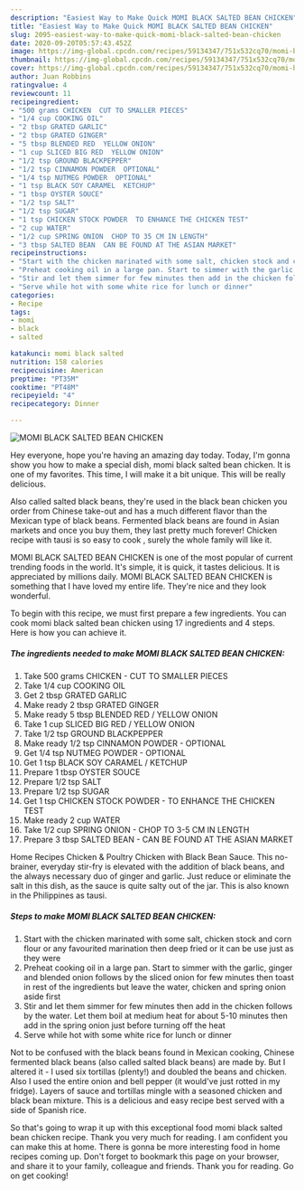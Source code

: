 ```yaml
---
description: "Easiest Way to Make Quick MOMI BLACK SALTED BEAN CHICKEN"
title: "Easiest Way to Make Quick MOMI BLACK SALTED BEAN CHICKEN"
slug: 2095-easiest-way-to-make-quick-momi-black-salted-bean-chicken
date: 2020-09-20T05:57:43.452Z
image: https://img-global.cpcdn.com/recipes/59134347/751x532cq70/momi-black-salted-bean-chicken-recipe-main-photo.jpg
thumbnail: https://img-global.cpcdn.com/recipes/59134347/751x532cq70/momi-black-salted-bean-chicken-recipe-main-photo.jpg
cover: https://img-global.cpcdn.com/recipes/59134347/751x532cq70/momi-black-salted-bean-chicken-recipe-main-photo.jpg
author: Juan Robbins
ratingvalue: 4
reviewcount: 11
recipeingredient:
- "500 grams CHICKEN  CUT TO SMALLER PIECES"
- "1/4 cup COOKING OIL"
- "2 tbsp GRATED GARLIC"
- "2 tbsp GRATED GINGER"
- "5 tbsp BLENDED RED  YELLOW ONION"
- "1 cup SLICED BIG RED  YELLOW ONION"
- "1/2 tsp GROUND BLACKPEPPER"
- "1/2 tsp CINNAMON POWDER  OPTIONAL"
- "1/4 tsp NUTMEG POWDER  OPTIONAL"
- "1 tsp BLACK SOY CARAMEL  KETCHUP"
- "1 tbsp OYSTER SOUCE"
- "1/2 tsp SALT"
- "1/2 tsp SUGAR"
- "1 tsp CHICKEN STOCK POWDER  TO ENHANCE THE CHICKEN TEST"
- "2 cup WATER"
- "1/2 cup SPRING ONION  CHOP TO 35 CM IN LENGTH"
- "3 tbsp SALTED BEAN  CAN BE FOUND AT THE ASIAN MARKET"
recipeinstructions:
- "Start with the chicken marinated with some salt, chicken stock and corn flour or any favourited marination then deep fried or it can be use just as they were"
- "Preheat cooking oil in a large pan. Start to simmer with the garlic, ginger and blended onion follows by the sliced onion for few minutes then toast in rest of the ingredients but leave the water, chicken and spring onion aside first"
- "Stir and let them simmer for few minutes then add in the chicken follows by the water. Let them boil at medium heat for about 5-10 minutes then add in the spring onion just before turning off the heat"
- "Serve while hot with some white rice for lunch or dinner"
categories:
- Recipe
tags:
- momi
- black
- salted

katakunci: momi black salted 
nutrition: 158 calories
recipecuisine: American
preptime: "PT35M"
cooktime: "PT48M"
recipeyield: "4"
recipecategory: Dinner

---
```



![MOMI BLACK SALTED BEAN CHICKEN](https://img-global.cpcdn.com/recipes/59134347/751x532cq70/momi-black-salted-bean-chicken-recipe-main-photo.jpg)

Hey everyone, hope you're having an amazing day today. Today, I'm gonna show you how to make a special dish, momi black salted bean chicken. It is one of my favorites. This time, I will make it a bit unique. This will be really delicious.

Also called salted black beans, they&#39;re used in the black bean chicken you order from Chinese take-out and has a much different flavor than the Mexican type of black beans. Fermented black beans are found in Asian markets and once you buy them, they last pretty much forever! Chicken recipe with tausi is so easy to cook , surely the whole family will like it.

MOMI BLACK SALTED BEAN CHICKEN is one of the most popular of current trending foods in the world. It's simple, it is quick, it tastes delicious. It is appreciated by millions daily. MOMI BLACK SALTED BEAN CHICKEN is something that I have loved my entire life. They're nice and they look wonderful.


To begin with this recipe, we must first prepare a few ingredients. You can cook momi black salted bean chicken using 17 ingredients and 4 steps. Here is how you can achieve it.

<!--inarticleads1-->

##### The ingredients needed to make MOMI BLACK SALTED BEAN CHICKEN:

1. Take 500 grams CHICKEN - CUT TO SMALLER PIECES
1. Take 1/4 cup COOKING OIL
1. Get 2 tbsp GRATED GARLIC
1. Make ready 2 tbsp GRATED GINGER
1. Make ready 5 tbsp BLENDED RED / YELLOW ONION
1. Take 1 cup SLICED BIG RED / YELLOW ONION
1. Take 1/2 tsp GROUND BLACKPEPPER
1. Make ready 1/2 tsp CINNAMON POWDER - OPTIONAL
1. Get 1/4 tsp NUTMEG POWDER - OPTIONAL
1. Get 1 tsp BLACK SOY CARAMEL / KETCHUP
1. Prepare 1 tbsp OYSTER SOUCE
1. Prepare 1/2 tsp SALT
1. Prepare 1/2 tsp SUGAR
1. Get 1 tsp CHICKEN STOCK POWDER - TO ENHANCE THE CHICKEN TEST
1. Make ready 2 cup WATER
1. Take 1/2 cup SPRING ONION - CHOP TO 3-5 CM IN LENGTH
1. Prepare 3 tbsp SALTED BEAN - CAN BE FOUND AT THE ASIAN MARKET


Home Recipes Chicken &amp; Poultry Chicken with Black Bean Sauce. This no-brainer, everyday stir-fry is elevated with the addition of black beans, and the always necessary duo of ginger and garlic. Just reduce or eliminate the salt in this dish, as the sauce is quite salty out of the jar. This is also known in the Philippines as tausi. 

<!--inarticleads2-->

##### Steps to make MOMI BLACK SALTED BEAN CHICKEN:

1. Start with the chicken marinated with some salt, chicken stock and corn flour or any favourited marination then deep fried or it can be use just as they were
1. Preheat cooking oil in a large pan. Start to simmer with the garlic, ginger and blended onion follows by the sliced onion for few minutes then toast in rest of the ingredients but leave the water, chicken and spring onion aside first
1. Stir and let them simmer for few minutes then add in the chicken follows by the water. Let them boil at medium heat for about 5-10 minutes then add in the spring onion just before turning off the heat
1. Serve while hot with some white rice for lunch or dinner


Not to be confused with the black beans found in Mexican cooking, Chinese fermented black beans (also called salted black beans) are made by. But I altered it - I used six tortillas (plenty!) and doubled the beans and chicken. Also I used the entire onion and bell pepper (it would&#39;ve just rotted in my fridge). Layers of sauce and tortillas mingle with a seasoned chicken and black bean mixture. This is a delicious and easy recipe best served with a side of Spanish rice. 

So that's going to wrap it up with this exceptional food momi black salted bean chicken recipe. Thank you very much for reading. I am confident you can make this at home. There is gonna be more interesting food in home recipes coming up. Don't forget to bookmark this page on your browser, and share it to your family, colleague and friends. Thank you for reading. Go on get cooking!
